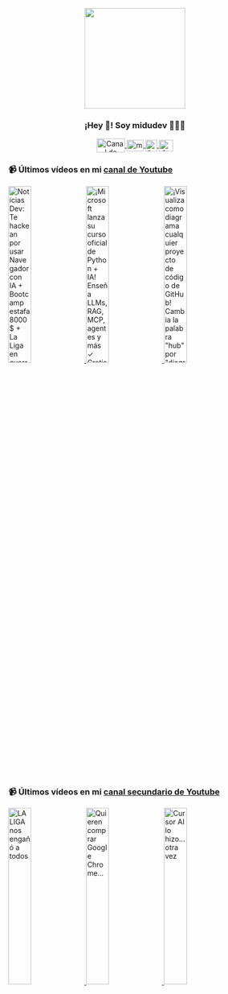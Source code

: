 <p align="center" width="300">
   <img align="center" width="200" src="https://user-images.githubusercontent.com/1561955/106762302-fda9de00-6635-11eb-99be-3ef744e60c0e.png" />
   <h3 align="center">¡Hey 👋! Soy midudev 👨🏻‍💻</h3>
</p>

<p align="center">
   <a href="https://twitch.tv/midudev" target="blank">
    <img align="center" src="https://upload.wikimedia.org/wikipedia/commons/c/ce/Twitch_logo_2019.svg" alt="Canal de Twitch de midudev" height="28px" width="56px" />
  </a>
  <span style="width: 8px;"> </span>
   <a href="https://youtube.com/midudev" target="blank">
    <img align="center" src="https://upload.wikimedia.org/wikipedia/commons/0/09/YouTube_full-color_icon_%282017%29.svg" alt="midudev" height="23px" width="33px" />
  </a>
  <span style="width: 8px;"> </span>
  <a href="https://instagram.com/midu.dev" target="blank">
    <img align="center" src="https://upload.wikimedia.org/wikipedia/commons/e/e7/Instagram_logo_2016.svg" alt="Canal de Instagram de midu.dev" height="23px" width="23px" />
  </a>
  <span style="width: 8px;"> </span>
  <a href="https://twitter.com/midudev" target="blank">
    <img align="center" src="https://upload.wikimedia.org/wikipedia/commons/thumb/6/6f/Logo_of_Twitter.svg/2491px-Logo_of_Twitter.svg.png" alt="Canal de Twitter de midudev" height="23px" width="28px" />
  </a>
</p>

### 📹 Últimos vídeos en mi [canal de Youtube](https://youtube.com/midudev?sub_confirmation=1)

<a href='https://youtu.be/eegTMXLi03g' target='_blank'>
  <img width='30%' src='https://img.youtube.com/vi/eegTMXLi03g/mqdefault.jpg' alt='Noticias Dev: Te hackean por usar Navegador con IA + Bootcamp estafa 8000$ + La Liga en guerra...' />
</a>
<a href='https://youtu.be/fr70YV1B2Jg' target='_blank'>
  <img width='30%' src='https://img.youtube.com/vi/fr70YV1B2Jg/mqdefault.jpg' alt='¡Microsoft lanza su curso oficial de Python + IA! Enseña LLMs, RAG, MCP, agentes y más  ✓ Gratis y e' />
</a>
<a href='https://youtu.be/2RMQNFFKZE0' target='_blank'>
  <img width='30%' src='https://img.youtube.com/vi/2RMQNFFKZE0/mqdefault.jpg' alt='¡Visualiza como diagrama cualquier proyecto de código de GitHub!  Cambia la palabra "hub" por "diagr' />
</a>

### 📹 Últimos vídeos en mi [canal secundario de Youtube](https://youtube.com/midulive?sub_confirmation=1)

<a href='https://youtu.be/PJp-VAr6IIo' target='_blank'>
  <img width='30%' src='https://img.youtube.com/vi/PJp-VAr6IIo/mqdefault.jpg' alt='LALIGA nos engañó a todos' />
</a>
<a href='https://youtu.be/0hylA2hH5tI' target='_blank'>
  <img width='30%' src='https://img.youtube.com/vi/0hylA2hH5tI/mqdefault.jpg' alt='Quieren comprar Google Chrome...' />
</a>
<a href='https://youtu.be/savFFyjJECg' target='_blank'>
  <img width='30%' src='https://img.youtube.com/vi/savFFyjJECg/mqdefault.jpg' alt='Cursor AI lo hizo... otra vez' />
</a>